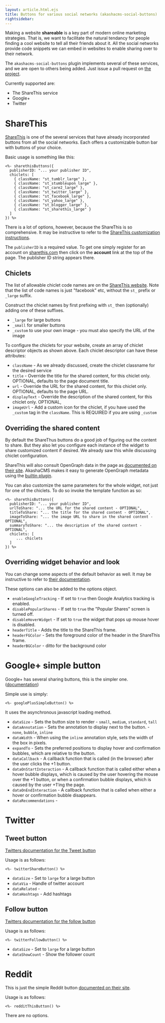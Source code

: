 ```yaml
---
layout: article.html.ejs
title: Buttons for various social networks (akashacms-social-buttons)
rightsidebar:
---
```


Making a website __shareable__ is a key part of modern online marketing strategies.  That is, we want to facilitate the natural tendancy for people finding a cool website to tell all their friends about it.  All the social networks provide code snippets we can embed in websites to enable sharing over to their network.

The `akashacms-social-buttons` plugin implements several of these services, and we are open to others being added.  Just issue a pull request on [the project](https://github.com/robogeek/akashacms-social-buttons).

Currently supported are:

* The ShareThis service
* Google+
* Twitter

# ShareThis

[ShareThis](http://sharethis.com) is one of the several services that have already incorporated buttons from all the social networks.  Each offers a customizable button bar with buttons of your choice.

Basic usage is something like this:

    <%- sharethisButtons({
      publisherID: "... your publisher ID",
      chiclets: [
        { className: "st_tumblr_large" },
        { className: "st_stumbleupon_large" },
        { className: "st_care2_large" },
        { className: "st_twitter_large" },
        { className: "st_facebook_large" },
        { className: "st_yahoo_large" },
        { className: "st_blogger_large" },
        { className: "st_sharethis_large" }
      ]
    }) %>

There is a lot of options, however, because the ShareThis is so comprehensive.  It may be instructive to refer to the [ShareThis customization instructions](http://support.sharethis.com/customer/portal/articles/464527-customize-appearance).

The `publisherID` is a required value.  To get one simply register for an account on [sharethis.com](http://sharethis.com) then click on the __account__ link at the top of the page.  The publisher ID string appears there.

## Chiclets

The list of allowable chiclet code names are on the [ShareThis website](http://support.sharethis.com/customer/portal/articles/446596-chicklets).  Note that the list of code names is just "facebook" etc, without the `st_` prefix or `_large` suffix.

Construct the chiclet names by first prefixing with `st_` then (optionally) adding one of these suffixes.

* `_large` for large buttons
* `_small` for smaller buttons
* `_custom` to use your own image - you must also specify the URL of the image

To configure the chiclets for your website, create an array of chiclet descriptor objects as shown above.  Each chiclet descriptor can have these attributes:

* `className` - As we already discussed, create the chiclet classname for the desired service
* `title` - Override the title for the shared content, for this chiclet only.  OPTIONAL, defaults to the page document title.
* `url` - Override the URL for the shared content, for this chiclet only.  OPTIONAL, defaults to the page URL.
* `displayText` - Override the description of the shared content, for this chiclet only.  OPTIONAL,
* `imageUrl` - Add a custom icon for the chiclet, if you have used the `_custom` tag in the `className`.  This is REQUIRED if you are using `_custom`

## Overriding the shared content

By default the ShareThus buttons do a good job of figuring out the content to share.  But they also let you configure each instance of the widget to share customized content if desired.  We already saw this while discussing chiclet configuration.

ShareThis will also consult OpenGraph data in the page as [documented on their site](http://support.sharethis.com/customer/portal/articles/475079-share-properties-and-sharing-custom-information).  AkashaCMS makes it easy to generate OpenGraph metadata using the [builtin plugin](builtin.html).

You can also customize the same parameters for the whole widget, not just for one of the chiclets.  To do so invoke the template function as so:

    <%- sharethisButtons({
      publisherID: "... your publisher ID",
      urlToShare: "... the URL for the shared content - OPTIONAL",
      titleToShare: "... the title for the shared content - OPTIONAL",
      imageToShare: "... the image URL to share in the shared content - OPTIONAL",
      summaryToShare: "... the description of the shared content - OPTIONAL",
      chiclets: [
         ... chiclets
      ]
    }) %>

## Overriding widget behavior and look

You can change some aspects of the default behavior as well.  It may be instructive to refer to [their documentation](http://support.sharethis.com/customer/portal/articles/500492-dynamic-buttons).

These options can also be added to the options object.

* `enableGoogleTracking` - If set to `true` then Google Analytics tracking is enabled.
* `disablePopularShares` - If set to `true` the "Popular Shares" screen is turned off.
* `disableHoverWidget` - If set to `true` the widget that pops up mouse hover is disabled.
* `headerTitle` - Adds the title to the ShareThis frame.
* `headerFGColor` - Sets the foreground color of the header in the ShareThis frame.
* `headerBGColor` - ditto for the background color

# Google+ simple button

Google+ has several sharing buttons, this is the simpler one.  ([documentation](https://developers.google.com/+/web/+1button/))

Simple use is simply:

    <%- googlePlusSimpleButton() %>

It uses the asynchronous javascript loading method.

* `dataSize` - Sets the button size to render - `small`, `medium`, `standard`, `tall`
* `dataAnnotation` - Sets the annotation to display next to the button. - `none`, `bubble`, `inline`
* `dataWidth` - When using the `inline` annotation style, sets the width of the box in pixels.
* `expandTo` - Sets the preferred positions to display hover and confirmation bubbles, which are relative to the button. 
* `dataCallback` - A callback function that is called (in the browser) after the user clicks the +1 button.
* `dataOnStartInteraction` - A callback function that is called either when a hover bubble displays, which is caused by the user hovering the mouse over the +1 button, or when a confirmation bubble displays, which is caused by the user +1'ing the page.
* `dataOnEndInteraction` - A callback function that is called when either a hover or confirmation bubble disappears.
* `dataRecommendations` - 


# Twitter

## Tweet button

[Twitters documentation for the Tweet button](https://twitter.com/about/resources/buttons#tweet)

Usage is as follows:

    <%- twitterShareButton() %>

* `dataSize` - Set to `large` for a large button
* `dataVia` -  Handle of twitter account
* `dataRelated` -  
* `dataHashtags` - Add hashtags

## Follow button

[Twitters documentation for the follow button](https://twitter.com/about/resources/buttons#follow)

Usage is as follows:

    <%- twitterFollowButton() %>

* `dataSize` - Set to `large` for a large button
* `dataShowCount` -  Show the follower count

# Reddit

This is just the simple Reddit button [documented on their site](http://www.reddit.com/buttons/).

Usage is as follows:

    <%- redditThisButton() %>

There are no options.

